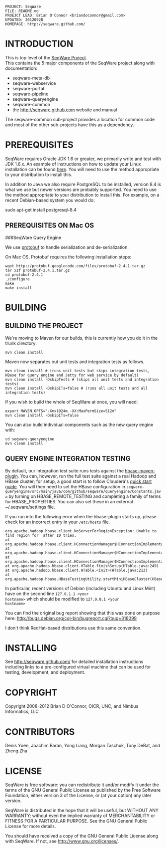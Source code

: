     PROJECT: SeqWare
    FILE: README.md
    PROEJCT LEAD: Brian O'Connor <briandoconnor@gmail.com>
    UPDATED: 20120928
    HOMEPAGE: http://seqware.github.com/

INTRODUCTION
====================

This is top level of the [SeqWare Project](http://seqware.github.com).  
This contains the 5 major components of the SeqWare project along with
documentation:

* seqware-meta-db
* seqware-webservice
* seqware-portal
* seqware-pipeline
* seqware-queryengine
* seqware-common
* the http://seqware.github.com website and manual

The seqware-common sub-project provides a location for common code
and most of the other sub-projects have this as a dependency.

PREREQUISITES
====================

SeqWare requires Oracle JDK 1.6 or greater, we primarily write and test with JDK 1.6.x.
An example of instructions on how to update your Linux installation can be found [here](https://ccp.cloudera.com/display/CDH4DOC/Before+You+Install+CDH4+on+a+Single+Node#BeforeYouInstallCDH4onaSingleNode-InstalltheOracleJavaDevelopmentKit). You will need to use the method appropriate to your distribution to install this.

In addition to Java we also require PostgreSQL to be installed, version 8.4 is what we use but newer versions are probably supported.  You need to use the method appropriate to your distribution to install this. For example, on a recent Debian-based system you would do:

  sudo apt-get install postgresql-8.4

PREREQUISITES ON Mac OS
-----------------------

###SeqWare Query Engine

We use [protobuf](http://code.google.com/p/protobuf/) to handle serialization and de-serialization.

On Mac OS, Protobuf requires the following installation steps:

    wget http://protobuf.googlecode.com/files/protobuf-2.4.1.tar.gz
    tar xzf protobuf-2.4.1.tar.gz
    cd protobuf-2.4.1
    ./configure
    make
    make install


BUILDING
========

BUILDING THE PROJECT
--------------------

We're moving to Maven for our builds, this is currently how
you do it in the trunk directory:

    mvn clean install

Maven now separates out unit tests and integration tests as follows.

    mvn clean install # (runs unit tests but skips integration tests, HBase for query engine and Jetty for web service by default) 
    mvn clean install -DskipTests # (skips all unit tests and integration tests)
    mvn clean install -DskipITs=false # (runs all unit tests and all integration tests)

If you wish to build the whole of SeqWare at once, you will need:

    export MAVEN_OPTS="-Xmx1024m -XX:MaxPermSize=512m"
    mvn clean install -DskipITs=false


You can also build individual components such as the new query engine with: 

    cd seqware-queryengine
    mvn clean install

<!-- With the latest update to the query engine, we use an integrated maven plugin to spin up a mini-hbase cluster courtesy of wibidata, but these 
     instructions may still be transferred to the website to explain how to setup an HBase cluster

LOCAL UNIT TESTING SETUP
------------------------

### SeqWare Query Engine

The full test suite requires Hadoop and HBase; a good start is to follow Cloudera's [quick start guide](https://ccp.cloudera.com/display/CDH4DOC/CDH4+Quick+Start+Guide).

Otherwise, it is also possible to manually install HBase as follows: get HBase where either versions 0.92.1, 0.94.0 or newer are fine.

    wget http://apache.raffsoftware.com/hbase/hbase-0.94.0/hbase-0.94.0.tar.gz
    tar xzf hbase-0.94.0.tar.gz
    cd hbase-0.94.0

Prepare a local directory for the HBase database by populating the file `conf/hbase-site.xml` with (adjust the file path `/opt/local/var/db/hbase` to your needs):

    <?xml version="1.0"?>
    <?xml-stylesheet type="text/xsl" href="configuration.xsl"?>
    <configuration>
      <property>
        <name>hbase.rootdir</name>
        <value>file:///opt/local/var/db/hbase</value>
      </property>
    </configuration>

Start the HBase server:

    ./bin/start-hbase.sh

Stopping the HBase server is similarly simple:

    ./bin/stop-hbase.sh

Finally, set the HBase configuration that should be used in `seqware-queryengine/src/main/java/com/github/seqware/queryengine/Constants.java` to:

    public final static Map<String, String> HBASE_PROPERTIES = LOCAL;

--> 

QUERY ENGINE INTEGRATION TESTING
--------------------------------

By default, our integration test suite runs tests against the [hbase-maven-plugin](https://github.com/wibidata/hbase-maven-plugin). You can, however, run the full test suite against a real Hadoop and HBase cluster; for setup, a good start is to follow Cloudera's [quick start guide](https://ccp.cloudera.com/display/CDH4DOC/CDH4+Quick+Start+Guide). You will then need to set the HBase configuration in `seqware-queryengine/src/main/java/com/github/seqware/queryengine/Constants.java` by turning on HBASE_REMOTE_TESTING and completing a family of terms for HBASE_PROPERTIES. You can also set these in an external ~/.seqware/settings file.

If you run into the following error when the hbase-plugin starts up, please check for an incorrect entry in your <code>/etc/hosts</code> file.

    org.apache.hadoop.hbase.client.NoServerForRegionException: Unable to find region for  after 10 tries.
    at org.apache.hadoop.hbase.client.HConnectionManager$HConnectionImplementation.locateRegionInMeta(HConnectionManager.java:908)
    at org.apache.hadoop.hbase.client.HConnectionManager$HConnectionImplementation.locateRegion(HConnectionManager.java:814)
    at org.apache.hadoop.hbase.client.HConnectionManager$HConnectionImplementation.locateRegion(HConnectionManager.java:782)
    at org.apache.hadoop.hbase.client.HTable.finishSetup(HTable.java:249)
    at org.apache.hadoop.hbase.client.HTable.<init>(HTable.java:213)
    at org.apache.hadoop.hbase.HBaseTestingUtility.startMiniHBaseCluster(HBaseTestingUtility.java:526)

In particular, recent versions of Debian (including Ubuntu and Linux Mint) have on the second line <code>127.0.1.1  \<your hostname\></code> which should be modified to <code>127.0.0.1  \<your hostname\></code>

You can find the original bug report showing that this was done on purpose here: http://bugs.debian.org/cgi-bin/bugreport.cgi?bug=316099

I don't think RedHat-based distributions use this same convention.

INSTALLING
====================

See http://seqware.github.com/ for detailed installation instructions
including links to a pre-configured virtual machine that can be used for
testing, development, and deployment.


COPYRIGHT
====================

Copyright 2008-2012 Brian D O'Connor, OICR, UNC, and Nimbus Informatics, LLC

CONTRIBUTORS
============

Denis Yuen, Joachim Baran, Yong Liang, Morgan Taschuk, Tony DeBat, and Zheng Zha

LICENSE
====================

SeqWare is free software: you can redistribute it and/or modify
it under the terms of the GNU General Public License as published by
the Free Software Foundation, either version 3 of the License, or
(at your option) any later version.

SeqWare is distributed in the hope that it will be useful,
but WITHOUT ANY WARRANTY; without even the implied warranty of
MERCHANTABILITY or FITNESS FOR A PARTICULAR PURPOSE.  See the
GNU General Public License for more details.

You should have received a copy of the GNU General Public License
along with SeqWare.  If not, see <http://www.gnu.org/licenses/>.


